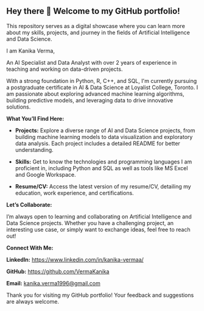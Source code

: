 ## Hey there 👋 Welcome to my GitHub portfolio!
This repository serves as a digital showcase where you can learn more about my skills, projects, and journey in the fields of Artificial Intelligence and Data Science.

I am Kanika Verma,

An AI Specialist and Data Analyst with over 2 years of experience in teaching and working on data-driven projects.

With a strong foundation in Python, R, C++, and SQL, I'm currently pursuing a postgraduate certificate in AI & Data Science at Loyalist College, Toronto. I am passionate about exploring advanced machine learning algorithms, building predictive models, and leveraging data to drive innovative solutions.

**What You’ll Find Here:**

- **Projects:** Explore a diverse range of AI and Data Science projects, from building machine learning models to data visualization and exploratory data analysis. Each project includes a detailed README for better understanding.

- **Skills:** Get to know the technologies and programming languages I am proficient in, including Python and SQL as well as tools like MS Excel and Google Workspace.

- **Resume/CV:** Access the latest version of my resume/CV, detailing my education, work experience, and certifications.

**Let’s Collaborate:**

I’m always open to learning and collaborating on Artificial Intelligence and Data Science projects. Whether you have a challenging project, an interesting use case, or simply want to exchange ideas, feel free to reach out!

**Connect With Me:**

**LinkedIn:** https://www.linkedin.com/in/kanika-vermaa/

**GitHub:** https://github.com/VermaKanika

**Email:** kanika.verma1996@gmail.com


Thank you for visiting my GitHub portfolio! Your feedback and suggestions are always welcome.

